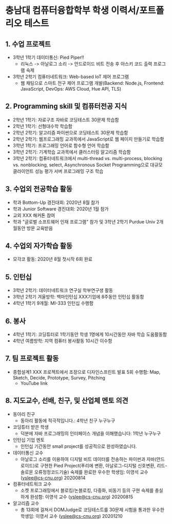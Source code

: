 # 충남대 컴퓨터융합학부 학생 이력서/포트폴리오 테스트
## 1. 수업 프로젝트
  * 3학년 1학기 데이터통신: Pied Piper!!
      + 리눅스 -> 아날로그 소리 -> 안드로이드 비트 전송 후 아스키 코드 출력 프로그램 숙제
  * 3학년 2학기 컴퓨터네트워크: Web-based IoT 제어 프로그램 
      + 웹 채팅으로 스마트 전구 제어 프로그램 개발(Backend: Node.js, Frontend: JavaScript, DevOps: AWS Cloud, Hue API, TLS)
## 2. Programming skill 및 컴퓨터전공 지식
  * 2학년 1학기: 자료구조 자바로 코딩테스트 30문제 학습함
  * 2학년 1학기: 선형대수학 학습함
  * 2학년 2학기: 알고리즘 파이썬으로 코딩테스트 30문제 학습함
  * 2학년 2학기: 웹프로그래밍 교과목에서 JavaScript로 웹 페이지 만들기로 학습함
  * 3학년 1학기: 프로그래밍 언어로 함수형 언어 학습함
  * 3학년 2학기: 기계학습 교과목에서 클러스터링 알고리즘 학습함
  * 3학년 2학기: 컴퓨터네트워크에서 multi-thread vs. multi-process, blocking vs. nonblocking, select, Asynchronous Socket Programming으로 대규모 클라이언트 성능 평가 서버 프로그래밍 구조 학습
## 3. 수업외 전공학습 활동
  * 학과 Bottom-Up 경진대회: 2020년 8월 참가
  * 학과 Junior Software 경진대회: 2020년 1월 참가
  * 교외 XXX 해커톤 참여
  * 학과 "글로벌 소프트웨어 인재 프로그램" 참가 및 3학년 2학기 Purdue Univ 2개월동안 방문 교육받음
## 4. 수업외 자가학습 활동
  * 모각코 활동: 2020년 8월 첫시작 6회 완료
## 5. 인턴십
  * 3학년 2학기: 데이터네트워크 연구실 학부연구생 활동
  * 3학년 2학기 겨울방학: 백마인턴십 XXX기업에 8주동안 인턴십 활동함  
  * 4학년 1학기 9개월: MI-333 인턴십 수행함
## 6. 봉사
  * 4학년 1학기: 코딩튜터로 1학기동안 학생 1명에게 10시간동안 자바 학습 도움활동함
  * 4학년 여름방학: 지역 컴퓨터 봉사활동 10시간 이수함
## 7. 팀 프로젝트 활동
  * 종합설계1 XXX 프로젝트에서 조장으로 디자인스프린트 발표 5회 수행함: Map, Sketch, Decide, Prototype, Survey, Pitching  
      + YouTube link
  
## **8. 지도교수, 선배, 친구, 및 산업체 멘토 의견** 
  * 동아리 친구
      + 동아리 활동에 적극적입니다.: 4학년 친구 누구누구
  * 코딩튜터 받은 학생
      + 덕분에 자바 프로그래밍의 인터페이스 개념을 이해했습니다: 1학년 누구누구
  * 인턴십 기업 멘토
      + 인턴십 기간동안 small project를 성공적으로 완성하였습니다.
  * 데이터통신 교수
     + 아날로그 소리를 이용하여 디지털 비트 데이터를 전송하는 파이썬과 자바(안드로이드)로 구현한 Pied Project(푸리에 변환, 아날로그-디지털 신호변환, 리드-솔로몬 오류정정코드기술) 숙제를 완료한 우수한 학생임: 이영석 교수 (yslee@cs-cnu.org) 20200814
  * 컴퓨터네트워크 교수
     + 소켓 프로그래밍에서 블로킹/논블로킹, 다중화, 비동기 등의 구현 숙제를 충실하게 완성함: 이영석 교수 (yslee@cs-cnu.org) 20200815
  * 알고리즘 교수
     + 총 13회에 걸쳐서 DOMJudge로 코딩테스트를 30문제 시험을 통과한 우수한 학생임: 이영서 교수 (yslee@cs-cnu.org) 20201210
